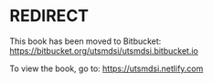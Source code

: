 # REDIRECT

This book has been moved to Bitbucket: https://bitbucket.org/utsmdsi/utsmdsi.bitbucket.io

To view the book, go to: https://utsmdsi.netlify.com
